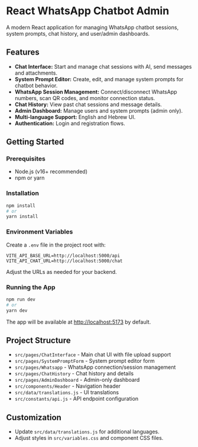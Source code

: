 # React WhatsApp Chatbot Admin

A modern React application for managing WhatsApp chatbot sessions, system prompts, chat history, and user/admin dashboards.

## Features

- **Chat Interface:** Start and manage chat sessions with AI, send messages and attachments.
- **System Prompt Editor:** Create, edit, and manage system prompts for chatbot behavior.
- **WhatsApp Session Management:** Connect/disconnect WhatsApp numbers, scan QR codes, and monitor connection status.
- **Chat History:** View past chat sessions and message details.
- **Admin Dashboard:** Manage users and system prompts (admin only).
- **Multi-language Support:** English and Hebrew UI.
- **Authentication:** Login and registration flows.

## Getting Started

### Prerequisites

- Node.js (v16+ recommended)
- npm or yarn

### Installation

```bash
npm install
# or
yarn install
```

### Environment Variables

Create a `.env` file in the project root with:

```
VITE_API_BASE_URL=http://localhost:5000/api
VITE_API_CHAT_URL=http://localhost:5000/chat
```

Adjust the URLs as needed for your backend.

### Running the App

```bash
npm run dev
# or
yarn dev
```

The app will be available at [http://localhost:5173](http://localhost:5173) by default.

## Project Structure

- `src/pages/ChatInterface` - Main chat UI with file upload support
- `src/pages/SystemPromptForm` - System prompt editor form
- `src/pages/Whatsapp` - WhatsApp connection/session management
- `src/pages/ChatHistory` - Chat history and details
- `src/pages/AdminDashboard` - Admin-only dashboard
- `src/components/Header` - Navigation header
- `src/data/translations.js` - UI translations
- `src/constants/api.js` - API endpoint configuration

## Customization

- Update `src/data/translations.js` for additional languages.
- Adjust styles in `src/variables.css` and component CSS files.
